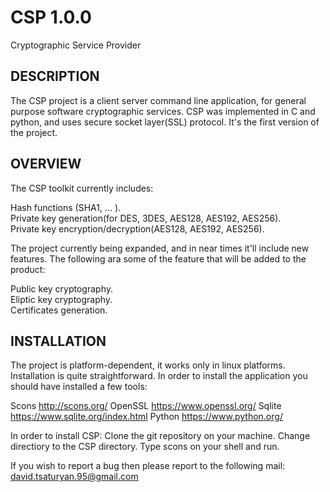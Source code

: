 # CSP 1.0.0
Cryptographic Service Provider

DESCRIPTION
-----------

The CSP project is a client server command line application, for general purpose software cryptographic services. CSP was implemented in C and python, and uses secure socket layer(SSL) protocol. It's the first version of the project.

OVERVIEW
--------

The CSP toolkit currently includes:

  Hash functions (SHA1, ... ).                                                                                                        
  Private key generation(for DES, 3DES, AES128, AES192, AES256).                                                                      
  Private key encryption/decryption(AES128, AES192, AES256).                                                                          

The project currently being expanded, and in near times it'll include new features. The following ara some of the feature that will be added to the product:

  Public key cryptography.                                                                                                           
  Eliptic key cryptography.                                                                                                           
  Certificates generation.                                                                                                            

INSTALLATION
------------

The project is platform-dependent, it works only in linux platforms. Installation is quite straightforward. In order to install the 
application you should have installed a few tools:

  Scons http://scons.org/
  OpenSSL https://www.openssl.org/
  Sqlite https://www.sqlite.org/index.html
  Python https://www.python.org/

In order to install CSP:
  Clone the git repository on your machine.
  Change directiory to the CSP directory.
  Type scons on your shell and run. 

If you wish to report a bug then please report to the following mail:
david.tsaturyan.95@gmail.com
